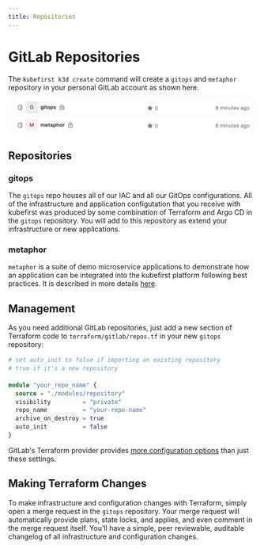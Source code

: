 ```yaml
---
title: Repositories
---
```


# GitLab Repositories

The `kubefirst k3d create` command will create a `gitops` and `metaphor` repository in your personal GitLab account as shown here.

![GitLab repositories](../../../img/common/gitlab/repositories.png)

## Repositories

### gitops

The `gitops` repo houses all of our IAC and all our GitOps configurations. All of the infrastructure and application configutation that you receive with kubefirst was produced by some combination of Terraform and Argo CD in the `gitops` repository. You will add to this repository as extend your infrastructure or new applications.

### metaphor

`metaphor` is a suite of demo microservice applications to demonstrate how an application can be integrated into the kubefirst platform following best practices. It is described in more details [here](../../../explore/metaphor.md).

## Management

As you need additional GitLab repositories, just add a new section of Terraform code to `terraform/gitlab/repos.tf` in your new `gitops` repository:

```terraform
# set auto_init to false if importing an existing repository
# true if it's a new repository

module "your_repo_name" {
  source = "./modules/repository"
  visibility         = "private"
  repo_name          = "your-repo-name"
  archive_on_destroy = true
  auto_init          = false
}
```

GitLab's Terraform provider provides [more configuration options](https://registry.terraform.io/providers/gitlabhq/gitlab/latest/docs) than just these settings.

## Making Terraform Changes

To make infrastructure and configuration changes with Terraform, simply open a merge request in the `gitops` repository. Your merge request will automatically provide plans, state locks, and applies, and even comment in the merge request itself. You'll have a simple, peer reviewable, auditable changelog of all infrastructure and configuration changes.

<!-- TODO: 2.0 - need atlantis pull request gitlab image -->
<!-- ![Atlantis Example on GitLab](../../../img/kubefirst/local/atlantis.png) -->
